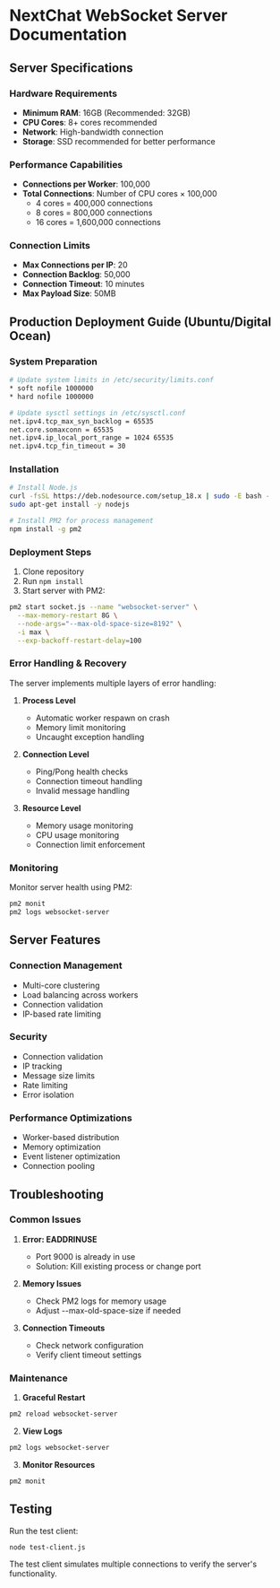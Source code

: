 # NextChat WebSocket Server Documentation

## Server Specifications

### Hardware Requirements
- **Minimum RAM**: 16GB (Recommended: 32GB)
- **CPU Cores**: 8+ cores recommended
- **Network**: High-bandwidth connection
- **Storage**: SSD recommended for better performance

### Performance Capabilities
- **Connections per Worker**: 100,000
- **Total Connections**: Number of CPU cores × 100,000
  - 4 cores = 400,000 connections
  - 8 cores = 800,000 connections
  - 16 cores = 1,600,000 connections

### Connection Limits
- **Max Connections per IP**: 20
- **Connection Backlog**: 50,000
- **Connection Timeout**: 10 minutes
- **Max Payload Size**: 50MB

## Production Deployment Guide (Ubuntu/Digital Ocean)

### System Preparation
```bash
# Update system limits in /etc/security/limits.conf
* soft nofile 1000000
* hard nofile 1000000

# Update sysctl settings in /etc/sysctl.conf
net.ipv4.tcp_max_syn_backlog = 65535
net.core.somaxconn = 65535
net.ipv4.ip_local_port_range = 1024 65535
net.ipv4.tcp_fin_timeout = 30
```

### Installation
```bash
# Install Node.js
curl -fsSL https://deb.nodesource.com/setup_18.x | sudo -E bash -
sudo apt-get install -y nodejs

# Install PM2 for process management
npm install -g pm2
```

### Deployment Steps
1. Clone repository
2. Run `npm install`
3. Start server with PM2:
```bash
pm2 start socket.js --name "websocket-server" \
  --max-memory-restart 8G \
  --node-args="--max-old-space-size=8192" \
  -i max \
  --exp-backoff-restart-delay=100
```

### Error Handling & Recovery
The server implements multiple layers of error handling:

1. **Process Level**
   - Automatic worker respawn on crash
   - Memory limit monitoring
   - Uncaught exception handling

2. **Connection Level**
   - Ping/Pong health checks
   - Connection timeout handling
   - Invalid message handling

3. **Resource Level**
   - Memory usage monitoring
   - CPU usage monitoring
   - Connection limit enforcement

### Monitoring
Monitor server health using PM2:
```bash
pm2 monit
pm2 logs websocket-server
```

## Server Features

### Connection Management
- Multi-core clustering
- Load balancing across workers
- Connection validation
- IP-based rate limiting

### Security
- Connection validation
- IP tracking
- Message size limits
- Rate limiting
- Error isolation

### Performance Optimizations
- Worker-based distribution
- Memory optimization
- Event listener optimization
- Connection pooling

## Troubleshooting

### Common Issues

1. **Error: EADDRINUSE**
   - Port 9000 is already in use
   - Solution: Kill existing process or change port

2. **Memory Issues**
   - Check PM2 logs for memory usage
   - Adjust --max-old-space-size if needed

3. **Connection Timeouts**
   - Check network configuration
   - Verify client timeout settings

### Maintenance

1. **Graceful Restart**
```bash
pm2 reload websocket-server
```

2. **View Logs**
```bash
pm2 logs websocket-server
```

3. **Monitor Resources**
```bash
pm2 monit
```

## Testing

Run the test client:
```bash
node test-client.js
```

The test client simulates multiple connections to verify the server's functionality.
